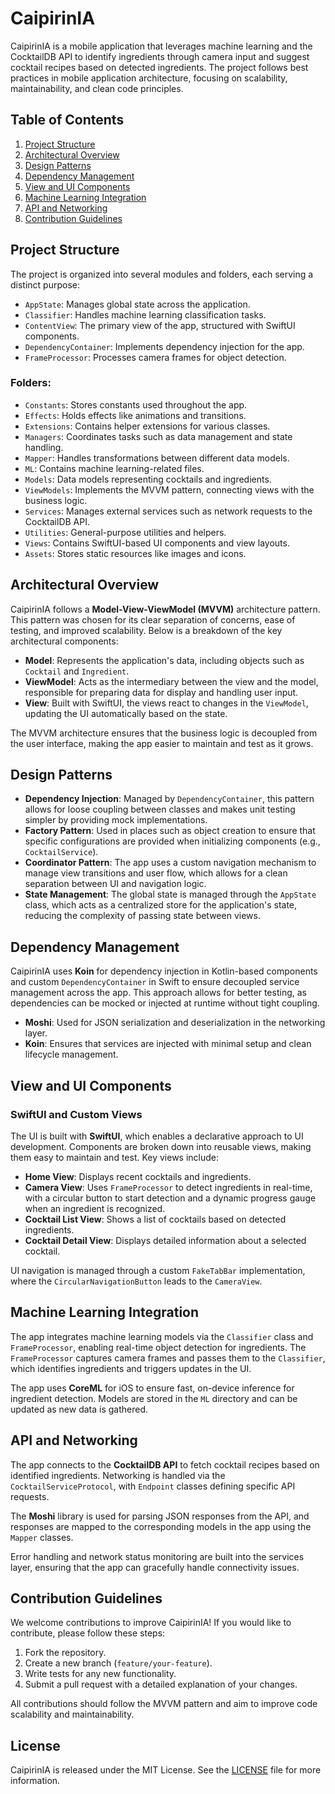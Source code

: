 # CaipirinIA

CaipirinIA is a mobile application that leverages machine learning and the CocktailDB API to identify ingredients through camera input and suggest cocktail recipes based on detected ingredients. The project follows best practices in mobile application architecture, focusing on scalability, maintainability, and clean code principles.

## Table of Contents

1. [Project Structure](#project-structure)
2. [Architectural Overview](#architectural-overview)
3. [Design Patterns](#design-patterns)
4. [Dependency Management](#dependency-management)
5. [View and UI Components](#view-and-ui-components)
6. [Machine Learning Integration](#machine-learning-integration)
7. [API and Networking](#api-and-networking)
8. [Contribution Guidelines](#contribution-guidelines)

## Project Structure

The project is organized into several modules and folders, each serving a distinct purpose:

- `AppState`: Manages global state across the application.
- `Classifier`: Handles machine learning classification tasks.
- `ContentView`: The primary view of the app, structured with SwiftUI components.
- `DependencyContainer`: Implements dependency injection for the app.
- `FrameProcessor`: Processes camera frames for object detection.

### Folders:
- `Constants`: Stores constants used throughout the app.
- `Effects`: Holds effects like animations and transitions.
- `Extensions`: Contains helper extensions for various classes.
- `Managers`: Coordinates tasks such as data management and state handling.
- `Mapper`: Handles transformations between different data models.
- `ML`: Contains machine learning-related files.
- `Models`: Data models representing cocktails and ingredients.
- `ViewModels`: Implements the MVVM pattern, connecting views with the business logic.
- `Services`: Manages external services such as network requests to the CocktailDB API.
- `Utilities`: General-purpose utilities and helpers.
- `Views`: Contains SwiftUI-based UI components and view layouts.
- `Assets`: Stores static resources like images and icons.

## Architectural Overview

CaipirinIA follows a **Model-View-ViewModel (MVVM)** architecture pattern. This pattern was chosen for its clear separation of concerns, ease of testing, and improved scalability. Below is a breakdown of the key architectural components:

- **Model**: Represents the application's data, including objects such as `Cocktail` and `Ingredient`.
- **ViewModel**: Acts as the intermediary between the view and the model, responsible for preparing data for display and handling user input.
- **View**: Built with SwiftUI, the views react to changes in the `ViewModel`, updating the UI automatically based on the state.

The MVVM architecture ensures that the business logic is decoupled from the user interface, making the app easier to maintain and test as it grows.

## Design Patterns

- **Dependency Injection**: Managed by `DependencyContainer`, this pattern allows for loose coupling between classes and makes unit testing simpler by providing mock implementations.
- **Factory Pattern**: Used in places such as object creation to ensure that specific configurations are provided when initializing components (e.g., `CocktailService`).
- **Coordinator Pattern**: The app uses a custom navigation mechanism to manage view transitions and user flow, which allows for a clean separation between UI and navigation logic.
- **State Management**: The global state is managed through the `AppState` class, which acts as a centralized store for the application's state, reducing the complexity of passing state between views.

## Dependency Management

CaipirinIA uses **Koin** for dependency injection in Kotlin-based components and custom `DependencyContainer` in Swift to ensure decoupled service management across the app. This approach allows for better testing, as dependencies can be mocked or injected at runtime without tight coupling.

- **Moshi**: Used for JSON serialization and deserialization in the networking layer.
- **Koin**: Ensures that services are injected with minimal setup and clean lifecycle management.

## View and UI Components

### SwiftUI and Custom Views

The UI is built with **SwiftUI**, which enables a declarative approach to UI development. Components are broken down into reusable views, making them easy to maintain and test. Key views include:

- **Home View**: Displays recent cocktails and ingredients.
- **Camera View**: Uses `FrameProcessor` to detect ingredients in real-time, with a circular button to start detection and a dynamic progress gauge when an ingredient is recognized.
- **Cocktail List View**: Shows a list of cocktails based on detected ingredients.
- **Cocktail Detail View**: Displays detailed information about a selected cocktail.

UI navigation is managed through a custom `FakeTabBar` implementation, where the `CircularNavigationButton` leads to the `CameraView`.

## Machine Learning Integration

The app integrates machine learning models via the `Classifier` class and `FrameProcessor`, enabling real-time object detection for ingredients. The `FrameProcessor` captures camera frames and passes them to the `Classifier`, which identifies ingredients and triggers updates in the UI.

The app uses **CoreML** for iOS to ensure fast, on-device inference for ingredient detection. Models are stored in the `ML` directory and can be updated as new data is gathered.

## API and Networking

The app connects to the **CocktailDB API** to fetch cocktail recipes based on identified ingredients. Networking is handled via the `CocktailServiceProtocol`, with `Endpoint` classes defining specific API requests.

The **Moshi** library is used for parsing JSON responses from the API, and responses are mapped to the corresponding models in the app using the `Mapper` classes.

Error handling and network status monitoring are built into the services layer, ensuring that the app can gracefully handle connectivity issues.

## Contribution Guidelines

We welcome contributions to improve CaipirinIA! If you would like to contribute, please follow these steps:

1. Fork the repository.
2. Create a new branch (`feature/your-feature`).
3. Write tests for any new functionality.
4. Submit a pull request with a detailed explanation of your changes.

All contributions should follow the MVVM pattern and aim to improve code scalability and maintainability.

## License

CaipirinIA is released under the MIT License. See the [LICENSE](./LICENSE) file for more information.
